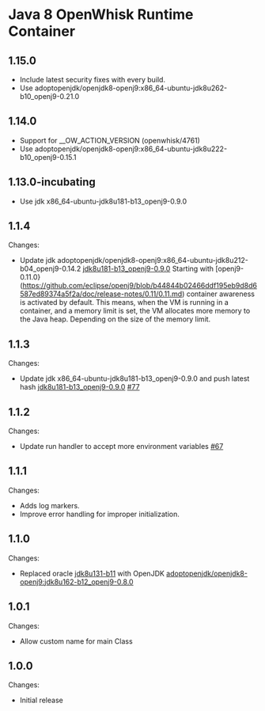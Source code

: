 <!--
#
# Licensed to the Apache Software Foundation (ASF) under one or more
# contributor license agreements.  See the NOTICE file distributed with
# this work for additional information regarding copyright ownership.
# The ASF licenses this file to You under the Apache License, Version 2.0
# (the "License"); you may not use this file except in compliance with
# the License.  You may obtain a copy of the License at
#
#     http://www.apache.org/licenses/LICENSE-2.0
#
# Unless required by applicable law or agreed to in writing, software
# distributed under the License is distributed on an "AS IS" BASIS,
# WITHOUT WARRANTIES OR CONDITIONS OF ANY KIND, either express or implied.
# See the License for the specific language governing permissions and
# limitations under the License.
#
-->

# Java 8 OpenWhisk Runtime Container

## 1.15.0
  - Include latest security fixes with every build.
  - Use adoptopenjdk/openjdk8-openj9:x86_64-ubuntu-jdk8u262-b10_openj9-0.21.0

## 1.14.0
  - Support for __OW_ACTION_VERSION (openwhisk/4761)
  - Use adoptopenjdk/openjdk8-openj9:x86_64-ubuntu-jdk8u222-b10_openj9-0.15.1

## 1.13.0-incubating
  - Use jdk x86_64-ubuntu-jdk8u181-b13_openj9-0.9.0

## 1.1.4
Changes:
- Update jdk adoptopenjdk/openjdk8-openj9:x86_64-ubuntu-jdk8u212-b04_openj9-0.14.2 [jdk8u181-b13_openj9-0.9.0](https://hub.docker.com/r/adoptopenjdk/openjdk8-openj9/tags/)
  Starting with [openj9-0.11.0}(https://github.com/eclipse/openj9/blob/b44844b02466ddf195eb9d8d6587ed89374a5f2a/doc/release-notes/0.11/0.11.md) container awareness is activated by default. This means, when the VM is running in a container, and a memory limit is set, the VM allocates more memory to the Java heap. Depending on the size of the memory limit.

## 1.1.3
Changes:
- Update jdk x86_64-ubuntu-jdk8u181-b13_openj9-0.9.0 and push latest hash [jdk8u181-b13_openj9-0.9.0](https://hub.docker.com/r/adoptopenjdk/openjdk8-openj9/tags/) [#77](https://github.com/apache/openwhisk-runtime-java/pull/77/files)

## 1.1.2
Changes:
-  Update run handler to accept more environment variables [#67](https://github.com/apache/openwhisk-runtime-java/pull/67)

## 1.1.1
Changes:
- Adds log markers.
- Improve error handling for improper initialization.

## 1.1.0
Changes:
- Replaced oracle [jdk8u131-b11](http://download.oracle.com/otn-pub/java/jdk/"${VERSION}"u"${UPDATE}"-b"${BUILD}"/d54c1d3a095b4ff2b6607d096fa80163/server-jre-"${VERSION}"u"${UPDATE}"-linux-x64.tar.gz) with OpenJDK [adoptopenjdk/openjdk8-openj9:jdk8u162-b12_openj9-0.8.0](https://hub.docker.com/r/adoptopenjdk/openjdk8-openj9)

## 1.0.1
Changes:
- Allow custom name for main Class

## 1.0.0
Changes:
- Initial release
